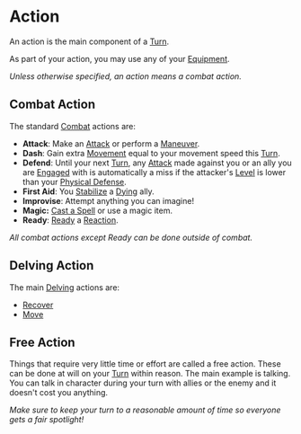# Action

An action is the main component of a [Turn](Turn.md).

As part of your action, you may use any of your [Equipment](../../Player%20Characters/Derived%20Statistics/Equipment.md).

*Unless otherwise specified, an action means a combat action.*

## Combat Action

The standard [Combat](../Combat/Combat.md) actions are:

- **Attack**: Make an [Attack](../Combat/Attack.md) or perform a [Maneuver](../Combat/Maneuver.md).
- **Dash**: Gain extra [Movement](../Combat/Movement.md) equal to your movement speed this [Turn](Turn.md).
- **Defend**: Until your next [Turn](Turn.md), any [Attack](../Combat/Attack.md) made against you or an ally you are [Engaged](../Conditions/Engaged.md) with is automatically a miss if the attacker's [Level](../../Player%20Characters/Derived%20Statistics/Level.md) is lower than your [Physical Defense](../../Player%20Characters/Derived%20Statistics/Physical%20Defense.md).
- **First Aid**: You [Stabilize](../Conditions/Stabilized.md) a [Dying](../Conditions/Dying.md) ally.
- **Improvise**: Attempt anything you can imagine!
- **Magic:** [Cast a Spell](../../Magic/Spellcasting/Spellcasting.md) or use a magic item.
- **Ready**: [Ready](../Combat/Reaction.md#Ready) a [Reaction](../Combat/Reaction.md).

*All combat actions except Ready can be done outside of combat.*

## Delving Action

The main [Delving](../Exploration/Delving.md) actions are:

- [Recover](../Exploration/Delving.md#Recover)
- [Move](../Exploration/Delving.md#Move)

## Free Action

Things that require very little time or effort are called a free action. These can be done at will on your [Turn](Turn.md) within reason. The main example is talking. You can talk in character during your turn with allies or the enemy and it doesn't cost you anything.

*Make sure to keep your turn to a reasonable amount of time so everyone gets a fair spotlight!*

